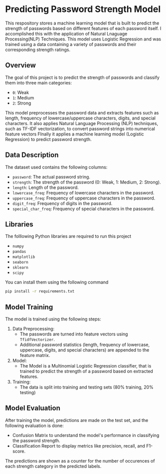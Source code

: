 # Predicting Password Strength Model

This respository stores a machine learning model that is built to predict the strength of passwords based on different features of each password itself. I accomplished this with the application of  Natural Lnaguage Processing(NLP) Techniques. This model uses Logistic Regression and was trained using a data containing a variety of passwords and their corresponding strength ratings.  

## Overview
The goal of this project is to predict the strength of passwords and classify them into three main categories:
- `0`: Weak
- `1`: Medium
- `2`: Strong

This model preprocesses the password data and extracts features such as length, frequency of lowercase/uppercase characters, digits, and special characters. It also applies Natural Language Processing (NLP) techniques, such as TF-IDF vectorization, to convert password strings into numerical feature vectors FInally it applies a machine learning model (Logistic Regression) to predict password strength.

## Data Description
The dataset used contains the following columns:
- `password`: The actual password string.
- `strength`: The strength of the password (0: Weak, 1: Medium, 2: Strong).
- `length`: Length of the password.
- `lowercase_freq`: Frequency of lowercase characters in the password.
- `uppercase_freq`: Frequency of uppercase characters in the password.
- `digit_freq`: Frequency of digits in the password.
- `special_char_freq`: Frequency of special characters in the password.

## Libraries
The folllowing Python libraries are required to run this project
- `numpy`
- `pandas`
- `matplotlib`
- `seaborn`
- `sklearn`
- `scipy`

You can install them using the following command
``` bash
pip install -r requirements.txt
```

## Model Training

The model is trained using the following steps:

1. Data Preprocessing:
   - The passwords are turned into feature vectors using `TfidfVectorizer`.
   - Additional password statistics (length, frequency of lowercase, uppercase, digits, and special characters) are appended to the feature matrix.
2. Model:
   - The Model is a Multinomial Logistic Regression classifier, that is trained to predict the strength of a password based on extracted features.
3. Training:
   - The data is split into training and testing sets (80% training, 20% testing)

## Model Evaluation
After training the model, predictions are made on the test set, and the following evaluation is done:
- Confusion Matrix to understand the model's performance in classifying the password strength.
- Classification Report to display metrics like precision, recall, and F1-score.

The predictions are shown as a counter for the number of occurences of each strength category in the predicted labels. 

   

